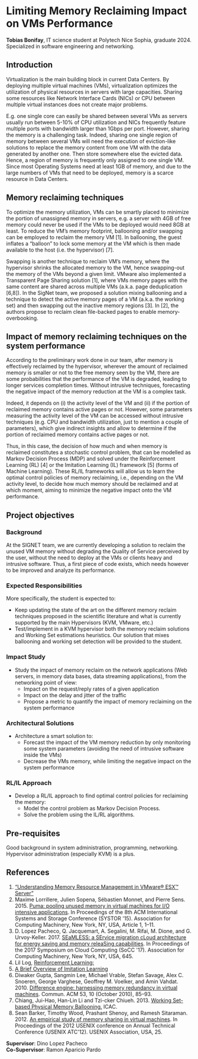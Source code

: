 # Limiting Memory Reclaiming Impact on VMs Performance

**Tobias Bonifay**, IT science student at Polytech Nice Sophia, graduate 2024.  
Specialized in software engineering and networking.

## Introduction
Virtualization is the main building block in current Data Centers. By deploying multiple virtual machines (VMs), virtualization optimizes the utilization of physical resources in servers with large capacities. Sharing some resources like Network Interface Cards (NICs) or CPU between multiple virtual instances does not create major problems. 

E.g. one single core can easily be shared between several VMs as servers usually run between 5-10% of CPU utilization and NICs frequently feature multiple ports with bandwidth larger than 1Gbps per port. However, sharing the memory is a challenging task. Indeed, sharing one single region of memory between several VMs will need the execution of eviction-like solutions to replace the memory content from one VM with the data generated by another one. Then store somewhere else the evicted data. Hence, a region of memory is frequently only assigned to one single VM. Since most Operating Systems need at least 1GB of memory, and due to the large numbers of VMs that need to be deployed, memory is a scarce resource in Data Centers.

## Memory reclaiming techniques
To optimize the memory utilization, VMs can be smartly placed to minimize the portion of unassigned memory in servers, e.g. a server with 4GB of free memory could never be used if the VMs to be deployed would need 8GB at least. To reduce the VM’s memory footprint, ballooning and/or swapping can be employed to reclaim the memory VM [1]. In ballooning, the guest inflates a “balloon” to lock some memory at the VM which is then made available to the host (i.e. the hypervisor) [7]. 

Swapping is another technique to reclaim VM’s memory, where the hypervisor shrinks the allocated memory to the VM, hence swapping-out the memory of the VMs beyond a given limit. VMware also implemented a Transparent Page Sharing solution [1], where VMs memory pages with the same content are shared across multiple VMs (a.k.a. page deduplication [6,8]). In the SigNet team, we proposed a solution mixing ballooning and a technique to detect the active memory pages of a VM (a.k.a. the working set) and then swapping out the inactive memory regions [3]. In [2], the authors propose to reclaim clean file-backed pages to enable memory-overbooking.

## Impact of memory reclaiming techniques on the system performance
According to the preliminary work done in our team, after memory is effectively reclaimed by the hypervisor, wherever the amount of reclaimed memory is smaller or not to the free memory seen by the VM, there are some probabilities that the performance of the VM is degraded, leading to longer services completion times. Without intrusive techniques, forecasting the negative impact of the memory reduction at the VM is a complex task. 

Indeed, it depends on (i) the activity level of the VM and (ii) if the portion of reclaimed memory contains active pages or not. However, some parameters measuring the activity level of the VM can be accessed without intrusive techniques (e.g. CPU and bandwidth utilization, just to mention a couple of parameters), which give indirect insights and allow to determine if the portion of reclaimed memory contains active pages or not. 

Thus, in this case, the decision of how much and when memory is reclaimed constitutes a stochastic control problem, that can be modelled as Markov Decision Process (MDP) and solved under the Reinforcement Learning (RL) [4] or the Imitation Learning (IL) framework [5] (forms of Machine Learning). These RL/IL frameworks will allow us to learn the optimal control policies of memory reclaiming, i.e., depending on the VM activity level, to decide how much memory should be reclaimed and at which moment, aiming to minimize the negative impact onto the VM performance.

## Project objectives

### Background
At the SIGNET team, we are currently developing a solution to reclaim the unused VM memory without degrading the Quality of Service perceived by the user, without the need to deploy at the VMs or clients heavy and intrusive software. Thus, a first piece of code exists, which needs however to be improved and analyze its performance.

### Expected Responsibilities
More specifically, the student is expected to:

- Keep updating the state of the art on the different memory reclaim techniques proposed in the scientific literature and what is currently supported by the main Hypervisors (KVM, VMware, etc.)
- Test/implement in a KVM hypervisor both the memory reclaim solutions and Working Set estimations heuristics. Our solution that mixes ballooning and working set detection will be provided to the student.

### Impact Study
- Study the impact of memory reclaim on the network applications (Web servers, in memory data bases, data streaming applications), from the networking point of view:
  - Impact on the request/reply rates of a given application
  - Impact on the delay and jitter of the traffic
  - Propose a metric to quantify the impact of memory reclaiming on the system performance

### Architectural Solutions
- Architecture a smart solution to:
  - Forecast the impact of the VM memory reduction by only monitoring some system parameters (avoiding the need of intrusive software inside the VMs)
  - Decrease the VMs memory, while limiting the negative impact on the system performance
  
### RL/IL Approach
- Develop a RL/IL approach to find optimal control policies for reclaiming the memory:
  - Model the control problem as Markov Decision Process.
  - Solve the problem using the IL/RL algorithms.

## Pre-requisites
Good background in system administration, programming, networking. Hypervisor administration (especially KVM) is a plus.



## References
1. [“Understanding Memory Resource Management in VMware® ESX™ Server”](https://www.vmware.com/content/dam/digitalmarketing/vmware/en/pdf/techpaper/perf-vsphere-memory_management.pdf)
2. Maxime Lorrillere, Julien Sopena, Sébastien Monnet, and Pierre Sens. 2015. [Puma: pooling unused memory in virtual machines for I/O intensive applications](https://doi.org/10.1145/2757667.2757669). In Proceedings of the 8th ACM International Systems and Storage Conference (SYSTOR '15). Association for Computing Machinery, New York, NY, USA, Article 1, 1–11.
3. D. Lopez Pacheco, Q. Jacquemart, A. Segalini, M. Rifai, M. Dione, and G. Urvoy-Keller. 2017. [SEaMLESS: a SErvice migration cLoud architecture for energy saving and memory releaSing capabilities](https://doi.org/10.1145/3127479.3128604). In Proceedings of the 2017 Symposium on Cloud Computing (SoCC '17). Association for Computing Machinery, New York, NY, USA, 645.
4. Lil Log, [Reinforcement Learning:](https://lilianweng.github.io/lil-log/2018/02/19/a-long-peek-into-reinforcement-learning.html)
5. [A Brief Overview of Imitation Learning](https://smartlabai.medium.com/a-brief-overview-of-imitation-learning-8a8a75c44a9c)
6. Diwaker Gupta, Sangmin Lee, Michael Vrable, Stefan Savage, Alex C. Snoeren, George Varghese, Geoffrey M. Voelker, and Amin Vahdat. 2010. [Difference engine: harnessing memory redundancy in virtual machines](https://doi.org/10.1145/1831407.1831429). Commun. ACM 53, 10 (October 2010), 85–93.
7. Chiang, Jui-Hao, Han-Lin Li and Tzi-cker Chiueh. 2013. [Working Set-based Physical Memory Ballooning.](#) ICAC.
8. Sean Barker, Timothy Wood, Prashant Shenoy, and Ramesh Sitaraman. 2012. [An empirical study of memory sharing in virtual machines](#). In Proceedings of the 2012 USENIX conference on Annual Technical Conference (USENIX ATC'12). USENIX Association, USA, 25.

**Supervisor**: Dino Lopez Pacheco  
**Co-Supervisor**: Ramon Aparicio Pardo
